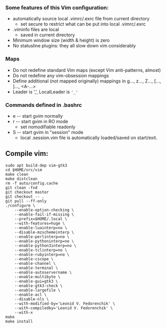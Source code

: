 ### Some features of this Vim configuration:
 * automatically source local .vimrc/.exrc file from current directory
   - set secure to restrict what can be put into local .vimrc/.exrc
 * .viminfo files are local
   - saved in current directory
 * Minimum window size (width & height) is zero
 * No statusline plugins: they all slow down vim considerably

### Maps
 * Do not redefine standard Vim maps (except Vim anti-patterns, almost)
 * Do not redefine any vim-obsession mappings
 * Define additional (not mapped originally) mappings in g..., z..., Z...,
     [..., ]..., <A-...>
 * Leader is ',', LocalLeader is `'_'`

### Commands defined in .bashrc
 * e -- start gvim normally
 * r -- start gvim in RO mode
   - set nomodifiable readonly
 * S -- start gvim in "session" mode
   - local .session.vim file is automatically loaded/saved on start/exit.

Compile vim:
------------

```shell
sudo apt build-dep vim-gtk3
cd $HOME/src/vim
make clean
make distclean
rm -f auto/config.cache
git clean -fxd
git checkout master
git checkout -- .
git pull --ff-only
./configure \
	--enable-option-checking \
	--enable-fail-if-missing \
	--prefix=$HOME/.local \
	--with-features=huge \
	--enable-luainterp=no \
	--disable-mzschemeinterp \
	--enable-perlinterp=no \
	--enable-pythoninterp=no \
	--enable-python3interp=no \
	--enable-tclinterp=no \
	--enable-rubyinterp=no \
	--enable-cscope \
	--enable-channel \
	--enable-terminal \
	--enable-autoservername \
	--enable-multibyte \
	--enable-gui=gtk3 \
	--enable-gtk3-check \
	--enable-largefile \
	--enable-acl \
	--disable-nls \
	--with-modified-by='Leonid V. Fedorenchik' \
	--with-compiledby='Leonid V. Fedorenchik' \
	--with-x
make
make install
```
